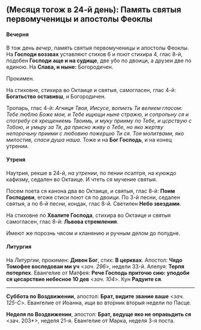 
## (Месяця тогож в 24-й день): Память святыя первомученицы и апостолы Феоклы

#### Вечерня

В тож день *вечер*, память святыя первомученицы и апостолы Феоклы. 
На **Господи воззвах** уставляют стихов 6 и поют стихира 4, глас 8-й, подобен 
**Господи аще и на судище**, две убо по двоици, а друзеи две по единою. 
На **Слава, и ныне:** Богородичен.
 
Прокимен. 
 
На стиховне, стихира во Октаице и святыя, самогласен, глас 4-й: **Богатьство оставивш**,
и Богородичен.

Тропарь, глас 4-й: *Агниця Твоя, Иисусе, вопиеть Ти велием гласом: Тебе люблю Боже мои, и 
Тебе ищющи ныне стражю, и сопропьну ся и спогребу ся хрещениемь Твоимь, и муку прииму по Тебе, 
и цсрствую с Тобою, и умьру за Тя, да присно живу о Тебе, но яко жертву непорочьну приими 
с любовию пожершю Ти ся. Тоя молитвами, яко милостив, спаси душа наша*. 
Тоже и на **Бог Господь**, и на конец утрении. 

#### Утреня

Наутрия, рекше в 24-й, *на утрении*, по пении псалтря, на куюждо кафизму, седален во Октаице. 
И чтеть ся мучение святыя. 

Посем поета ся канона два во Октаице, и святыя, глас 8-й: **Поим Господеви**, егоже стиси поют ся 
по двоици. По 3-й песни, седален святыя, а по 6-й песни, кондак, глас 8-й. 
Светилен **Небо звездами**.

На стиховне по **Хвалите Господа**, стихира во Октаице и святыя самогласен, глас 8-й: 
**Львова стремления**.

Имеют же порознь чясом и кланянию и ручным делом до полудне.

#### Литургия

На *Литургии*, прокимен: **Дивен Бог**, стих: **В церквах**. 
Апостол: **Чядо Томофее воследоваи ми уч** <*зач. 296*>, недели 33-й. 
Алелуя: **Терпя потерпех**. 
Евангелие от Матфея: **Рече Господь приточю сию: уподоби ся цесарствие небесное 10 дев** <*зач. 104*>.
Кун **Радуите ся**.

---

**Суббота по Воздвижении**, апостол: **Брат, видите звание ваше** <*зач. 125-C*>. 
Евангелие от Иоанна, ищи во вторник вторыя недели по Пасце.

**Неделя по Воздвижении**, апостол: **Брат, ведуще яко не оправьдить ся** <зач. 203*>, неделя 21-я. 
Евангелие от Марка, неделя 3-я поста.
